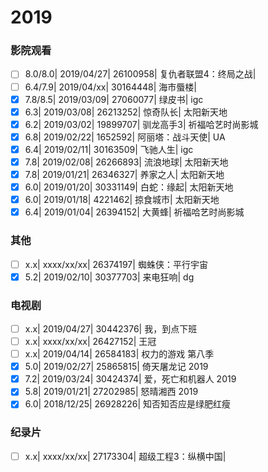 # 2019

### 影院观看

- [ ] 8.0/8.0| 2019/04/27| 26100958| 复仇者联盟4：终局之战|
- [ ] 6.4/7.9| 2019/04/xx| 30164448| 海市蜃楼|
- [x] 7.8/8.5| 2019/03/09| 27060077| 绿皮书| igc
- [x] 6.3| 2019/03/08| 26213252| 惊奇队长| 太阳新天地
- [x] 6.2| 2019/03/02| 19899707| 驯龙高手3| 祈福哈艺时尚影城
- [x] 6.8| 2019/02/22| 1652592| 阿丽塔：战斗天使| UA
- [x] 6.4| 2019/02/11| 30163509| 飞驰人生| igc
- [x] 7.8| 2019/02/08| 26266893| 流浪地球| 太阳新天地
- [x] 7.8| 2019/01/21| 26346327| 养家之人| 太阳新天地
- [x] 6.0| 2019/01/20| 30331149| 白蛇：缘起| 太阳新天地
- [x] 6.0| 2019/01/18| 4221462| 掠食城市| 太阳新天地
- [x] 6.4| 2019/01/04| 26394152| 大黄蜂| 祈福哈艺时尚影城

### 其他

- [ ] x.x| xxxx/xx/xx| 26374197| 蜘蛛侠：平行宇宙
- [x] 5.2| 2019/02/10| 30377703| 来电狂响| dg

### 电视剧

- [ ] x.x| 2019/04/27| 30442376| 我，到点下班
- [ ] x.x| xxxx/xx/xx| 26427152| 王冠
- [ ] x.x| 2019/04/14| 26584183| 权力的游戏 第八季
- [x] 5.0| 2019/02/27| 25865815| 倚天屠龙记 2019
- [x] 7.2| 2019/03/24| 30424374| 爱，死亡和机器人 2019
- [x] 5.8| 2019/01/21| 27202985| 怒晴湘西 2019
- [x] 6.0| 2018/12/25| 26928226| 知否知否应是绿肥红瘦

### 纪录片

- [ ] x.x| xxxx/xx/xx| 27173304| 超级工程3：纵横中国| 
